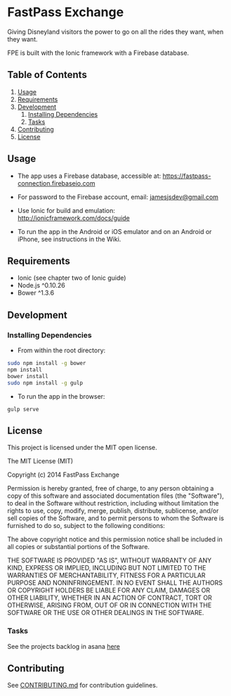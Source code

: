 # FastPass Exchange

Giving Disneyland visitors the power to go on all the rides they want, when they want.

FPE is built with the Ionic framework with a Firebase database.

## Table of Contents

1. [Usage](#Usage)
1. [Requirements](#requirements)
1. [Development](#development)
    1. [Installing Dependencies](#installing-dependencies)
    1. [Tasks](#tasks)
1. [Contributing](#contributing)
1. [License](#license)

## Usage

- The app uses a Firebase database, accessible at: https://fastpass-connection.firebaseio.com
- For password to the Firebase account, email: jamesjsdev@gmail.com

- Use Ionic for build and emulation:
http://ionicframework.com/docs/guide

- To run the app in the Android or iOS emulator and on an Android or iPhone, see instructions in the Wiki.

## Requirements

- Ionic (see chapter two of Ionic guide)
- Node.js ^0.10.26
- Bower ^1.3.6

## Development


### Installing Dependencies

- From within the root directory:

```sh
sudo npm install -g bower
npm install
bower install
sudo npm install -g gulp
```
- To run the app in the browser:
```
gulp serve
```

## License

This project is licensed under the MIT open license.

The MIT License (MIT)

Copyright (c) 2014 FastPass Exchange

Permission is hereby granted, free of charge, to any person obtaining a copy
of this software and associated documentation files (the "Software"), to deal
in the Software without restriction, including without limitation the rights
to use, copy, modify, merge, publish, distribute, sublicense, and/or sell
copies of the Software, and to permit persons to whom the Software is
furnished to do so, subject to the following conditions:

The above copyright notice and this permission notice shall be included in
all copies or substantial portions of the Software.

THE SOFTWARE IS PROVIDED "AS IS", WITHOUT WARRANTY OF ANY KIND, EXPRESS OR
IMPLIED, INCLUDING BUT NOT LIMITED TO THE WARRANTIES OF MERCHANTABILITY,
FITNESS FOR A PARTICULAR PURPOSE AND NONINFRINGEMENT. IN NO EVENT SHALL THE
AUTHORS OR COPYRIGHT HOLDERS BE LIABLE FOR ANY CLAIM, DAMAGES OR OTHER
LIABILITY, WHETHER IN AN ACTION OF CONTRACT, TORT OR OTHERWISE, ARISING FROM,
OUT OF OR IN CONNECTION WITH THE SOFTWARE OR THE USE OR OTHER DEALINGS IN
THE SOFTWARE.



### Tasks

See the projects backlog in asana [here](https://app.asana.com/0/14550132432706/14550132432706)

## Contributing

See [CONTRIBUTING.md](CONTRIBUTING.md) for contribution guidelines.